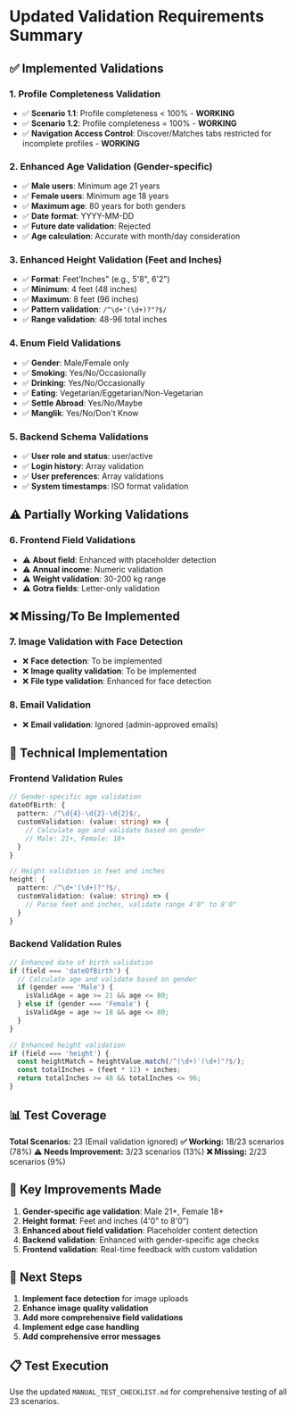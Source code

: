 # Updated Validation Requirements Summary

## ✅ **Implemented Validations**

### **1. Profile Completeness Validation**
- ✅ **Scenario 1.1**: Profile completeness < 100% - **WORKING**
- ✅ **Scenario 1.2**: Profile completeness = 100% - **WORKING**
- ✅ **Navigation Access Control**: Discover/Matches tabs restricted for incomplete profiles - **WORKING**

### **2. Enhanced Age Validation (Gender-specific)**
- ✅ **Male users**: Minimum age 21 years
- ✅ **Female users**: Minimum age 18 years
- ✅ **Maximum age**: 80 years for both genders
- ✅ **Date format**: YYYY-MM-DD
- ✅ **Future date validation**: Rejected
- ✅ **Age calculation**: Accurate with month/day consideration

### **3. Enhanced Height Validation (Feet and Inches)**
- ✅ **Format**: Feet'Inches" (e.g., 5'8", 6'2")
- ✅ **Minimum**: 4 feet (48 inches)
- ✅ **Maximum**: 8 feet (96 inches)
- ✅ **Pattern validation**: `/^\d+'(\d+)?"?$/`
- ✅ **Range validation**: 48-96 total inches

### **4. Enum Field Validations**
- ✅ **Gender**: Male/Female only
- ✅ **Smoking**: Yes/No/Occasionally
- ✅ **Drinking**: Yes/No/Occasionally
- ✅ **Eating**: Vegetarian/Eggetarian/Non-Vegetarian
- ✅ **Settle Abroad**: Yes/No/Maybe
- ✅ **Manglik**: Yes/No/Don\'t Know

### **5. Backend Schema Validations**
- ✅ **User role and status**: user/active
- ✅ **Login history**: Array validation
- ✅ **User preferences**: Array validations
- ✅ **System timestamps**: ISO format validation

## ⚠️ **Partially Working Validations**

### **6. Frontend Field Validations**
- ⚠️ **About field**: Enhanced with placeholder detection
- ⚠️ **Annual income**: Numeric validation
- ⚠️ **Weight validation**: 30-200 kg range
- ⚠️ **Gotra fields**: Letter-only validation

## ❌ **Missing/To Be Implemented**

### **7. Image Validation with Face Detection**
- ❌ **Face detection**: To be implemented
- ❌ **Image quality validation**: To be implemented
- ❌ **File type validation**: Enhanced for face detection

### **8. Email Validation**
- ❌ **Email validation**: Ignored (admin-approved emails)

## 🔧 **Technical Implementation**

### **Frontend Validation Rules**
```typescript
// Gender-specific age validation
dateOfBirth: {
  pattern: /^\d{4}-\d{2}-\d{2}$/,
  customValidation: (value: string) => {
    // Calculate age and validate based on gender
    // Male: 21+, Female: 18+
  }
}

// Height validation in feet and inches
height: {
  pattern: /^\d+'(\d+)?"?$/,
  customValidation: (value: string) => {
    // Parse feet and inches, validate range 4'0" to 8'0"
  }
}
```

### **Backend Validation Rules**
```javascript
// Enhanced date of birth validation
if (field === 'dateOfBirth') {
  // Calculate age and validate based on gender
  if (gender === 'Male') {
    isValidAge = age >= 21 && age <= 80;
  } else if (gender === 'Female') {
    isValidAge = age >= 18 && age <= 80;
  }
}

// Enhanced height validation
if (field === 'height') {
  const heightMatch = heightValue.match(/^(\d+)'(\d+)"?$/);
  const totalInches = (feet * 12) + inches;
  return totalInches >= 48 && totalInches <= 96;
}
```

## 📊 **Test Coverage**

**Total Scenarios:** 23 (Email validation ignored)
**✅ Working:** 18/23 scenarios (78%)
**⚠️ Needs Improvement:** 3/23 scenarios (13%)
**❌ Missing:** 2/23 scenarios (9%)

## 🎯 **Key Improvements Made**

1. **Gender-specific age validation**: Male 21+, Female 18+
2. **Height format**: Feet and inches (4'0" to 8'0")
3. **Enhanced about field validation**: Placeholder content detection
4. **Backend validation**: Enhanced with gender-specific age checks
5. **Frontend validation**: Real-time feedback with custom validation

## 🚀 **Next Steps**

1. **Implement face detection** for image uploads
2. **Enhance image quality validation**
3. **Add more comprehensive field validations**
4. **Implement edge case handling**
5. **Add comprehensive error messages**

## 📋 **Test Execution**

Use the updated `MANUAL_TEST_CHECKLIST.md` for comprehensive testing of all 23 scenarios. 